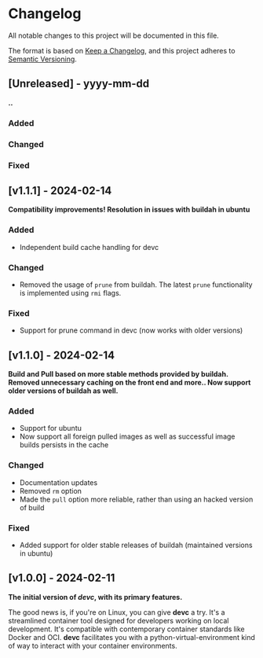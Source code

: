 # Changelog

All notable changes to this project will be documented in this file.

The format is based on [Keep a Changelog](https://keepachangelog.com/en/1.1.0/),
and this project adheres to [Semantic Versioning](https://semver.org/spec/v2.0.0.html).


## [Unreleased] - yyyy-mm-dd
**..**

### Added
### Changed
### Fixed


## [v1.1.1] - 2024-02-14
**Compatibility improvements! Resolution in issues with buildah in ubuntu**

### Added
- Independent build cache handling for devc
### Changed
- Removed the usage of `prune` from buildah. The latest `prune` functionality is implemented using `rmi` flags.
### Fixed
- Support for prune command in devc (now works with older versions)



## [v1.1.0] - 2024-02-14
**Build and Pull based on more stable methods provided by buildah. Removed unnecessary caching on the front end and more.. Now support older versions of buildah as well.**

### Added
- Support for ubuntu
- Now support all foreign pulled images as well as successful image builds persists in the cache
### Changed
- Documentation updates
- Removed `rm` option
- Made the `pull` option more reliable, rather than using an hacked version of build
### Fixed
- Added support for older stable releases of buildah (maintained versions in ubuntu)



## [v1.0.0] - 2024-02-11
**The initial version of *devc*, with its primary features.**

The good news is, if you're on Linux, you can give **devc** a try. It's a streamlined container tool designed for developers working on local development. It's compatible with contemporary container standards like Docker and OCI. **devc** facilitates you with a python-virtual-environment kind of way to interact with your container environments.
